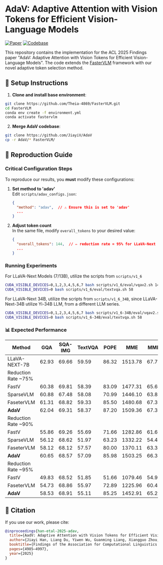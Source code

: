 # AdaV: Adaptive Attention with Vision Tokens for Efficient Vision-Language Models

[![Paper](https://img.shields.io/badge/ACL%202025-Findings-blue)](https://aclanthology.org/2025.findings-acl.258.pdf)
[![Codebase](https://img.shields.io/badge/Based%20on-FasterVLM-green)](https://github.com/Theia-4869/FasterVLM)

This repository contains the implementation for the ACL 2025 Findings paper "AdaV: Adaptive Attention with Vision Tokens for Efficient Vision-Language Models". The code extends the [FasterVLM](https://github.com/Theia-4869/FasterVLM) framework with our novel adaptive token selection method.

## 🔧 Setup Instructions

1. **Clone and install base environment**:
```bash
git clone https://github.com/Theia-4869/FasterVLM.git
cd FasterVLM
conda env create -f environment.yml
conda activate fastervlm
```

2. **Merge AdaV codebase**:
```bash
git clone https://github.com/JiayiV/AdaV
cp -r AdaV/* FasterVLM/
```

## 🚀 Reproduction Guide

### Critical Configuration Steps
To reproduce our results, you **must** modify these configurations:

1. **Set method to 'adav'**  
   Edit `scripts/adav_configs.json`:
   ```json
   {
     "method": "adav",  // ⚠️ Ensure this is set to 'adav'
     ...
   }
   ```

2. **Adjust token count**  
   In the same file, modify `overall_tokens` to your desired value:
   ```json
   {
     "overall_tokens": 144,  // ✏️ reduction rate = 95% for LLaVA-Next Models
     ...
   }
   ```

### Running Experiments

For LLaVA-Next Models (7/13B), utilize the scripts from `scripts/v1_6`
```bash
CUDA_VISIBLE_DEVICES=0,1,2,3,4,5,6,7 bash scripts/v1_6/eval/vqav2.sh 144
CUDA_VISIBLE_DEVICES=0 bash scripts/v1_6/eval/textvqa.sh 58
```

For LLaVA-Next 34B, utilize the scripts from `scripts/v1_6_34B`, since LLaVA-Next-34B utilize Yi-34B LLM, from a different LLM series.
```bash
CUDA_VISIBLE_DEVICES=0,1,2,3,4,5,6,7 bash scripts/v1_6-34B/eval/vqav2.sh 144
CUDA_VISIBLE_DEVICES=0 bash scripts/v1_6-34B/eval/textvqa.sh 58
```

### 📊 Expected Performance
| Method              | GQA    | SQA-IMG | TextVQA | POPE   | MME      | MMB    | MM-Vet | Average  |
|---------------------|--------|---------|---------|--------|----------|--------|--------|----------|
| LLaVA-NEXT-7B       | 62.93  | 69.66   | 59.59   | 86.32  | 1513.78  | 67.70  | 42.60  | 100.00%  |
| Reduction Rate ~75% |        |         |         |        |          |        |        |          |
| FastV               | 60.38  | 69.81   | 58.39   | 83.09  | 1477.31  | 65.64  | 41.10  | 97.35%   |
| SparseVLM           | 60.88  | 67.48   | 58.08   | 70.99  | 1446.10  | 63.83  | 38.00  | 93.19%   |
| FaseterVLM          | 61.31  | 68.82   | 59.33   | 85.50  | 1480.68  | 67.35  | 40.40  | 98.14%   |
| **AdaV**                | 62.04  | 69.31   | 58.37   | 87.20  | 1509.36  | 67.35  | 39.70  | 98.49%   |
| Reduction Rate ~90% |        |         |         |        |          |        |        |          |
| FastV               | 55.86  | 69.26   | 55.69   | 71.66  | 1282.86  | 61.60  | 22.70  | 84.81%   |
| SparseVLM           | 56.12  | 68.62   | 51.97   | 63.23  | 1332.22  | 54.47  | 24.70  | 82.08%   |
| FaseterVLM          | 58.12  | 68.12   | 57.57   | 80.00  | 1370.11  | 63.32  | 35.70  | 92.47%   |
| **AdaV**                 | 60.65  | 68.57   | 57.09   | 85.98  | 1503.25  | 66.32  | 36.00  | 96.00%   |
| Reduction Rate ~95% |        |         |         |        |          |        |        |          |
| FastV               | 49.83  | 68.52   | 51.85   | 51.66  | 1079.46  | 54.90  | 21.90  | 75.46%   |
| FaseterVLM | 54.73  | 68.86  | 55.97  | 72.89  | 1225.96  | 60.48  | 31.90  | 87.06%  |
| **AdaV**       | 58.53  | 68.91  | 55.11  | 85.25  | 1452.91  | 65.20  | 36.20  | 94.35%  |

## 📖 Citation
If you use our work, please cite:
```bibtex
@inproceedings{han-etal-2025-adav,
  title={AadV: Adaptive Attention with Vision Tokens for Efficient Vision-Language Models},
  author={Jiayi Han, Liang Du, Yiwen Wu, Guanming Liang, Xiangguo Zhou, Weibo Zheng, Donghong Han, and Zixun Sun},
  booktitle={Findings of the Association for Computational Linguistics: ACL 2025},
  pages={4985–4997},
  year={2025}
}
```
